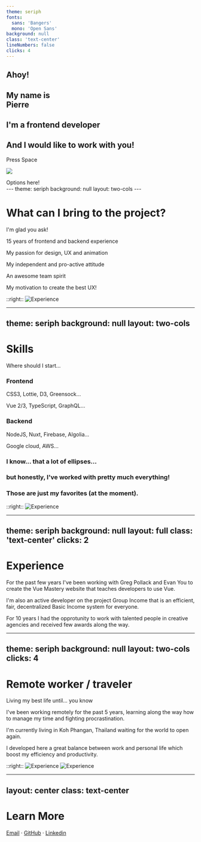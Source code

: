 ```yaml
---
theme: seriph
fonts:
  sans: 'Bangers'
  mono: 'Open Sans'
background: null
class: 'text-center'
lineNumbers: false
clicks: 4
---
```


<Bubble :direction="$slidev.nav.clicks < 4 ? 'left' : 'right'">
<h2 v-if="$slidev.nav.clicks === 1" v-motion-slide-bottom>Ahoy!</h2>
<h2 v-if="$slidev.nav.clicks === 2" v-motion-slide-bottom>My name is <br/><strong class='text-4xl'>Pierre</strong></h2>
<h2 v-if="$slidev.nav.clicks === 3" v-motion-slide-bottom>I'm a frontend developer</h2>
<h2 v-if="$slidev.nav.clicks === 4" v-motion-slide-bottom>And I would like to work with you!</h2>
</Bubble>

<Face :chat="$slidev.nav.clicks"
      :style='$slidev.nav.clicks === 4 ? "transform: scaleX(-1); transform-origin: 50%;" : ""'/>

<div class="pt-12" v-if="$slidev.nav.clicks < 1">
  <span @click="$slidev.nav.next" class="px-2 py-1 rounded cursor-pointer not-touch" hover="text-white bg-white bg-opacity-10">
    Press Space <carbon:arrow-right class="inline"/>
  </span>

  <span class="is-touch">
    <mdi:gesture-swipe class="text-white text-4xl"/>
  </span>

  <div class="turn-me">
    <mdi:phone-rotate-landscape class="animate-bounce"/>
  </div>
</div>

<img
  v-if="$slidev.nav.clicks < 1"
  class="absolute -bottom-9 -left-7 w-80 opacity-50"
  src="https://sli.dev/assets/arrow-bottom-left.svg"
/>
<div v-if="$slidev.nav.clicks < 1" class="ft-2 absolute bottom-45 left-71 opacity-30 transform -rotate-42">Options here!</div>
---
theme: seriph
background: null
layout: two-cols
---

<h1 v-motion-slide-visible-left>What can I bring to the project?</h1>

<v-clicks>
<p v-motion-slide-visible-left><span class='opacity-50'>I'm glad you ask!</span></p>

<p v-motion-slide-visible-bottom><carbon:education class="inline-block mr-3"/>15 years of frontend and backend experience</p>
<p v-motion-slide-visible-bottom><carbon:touch-1-down class="inline-block mr-3"/>My passion for design, UX and animation</p>
<p v-motion-slide-visible-bottom><carbon:cognitive class="inline-block mr-3"/>My independent and pro-active attitude</p>
<p v-motion-slide-visible-bottom><carbon:events class="inline-block mr-3"/>An awesome team spirit</p>
<p v-motion-slide-visible-bottom><carbon:train-heart class="inline-block mr-3"/>My motivation to create the best UX!</p>
</v-clicks>

::right::
<img src="/scene-work.svg" class="-my-2" alt="Experience" v-motion-slide-visible-right/>

---
theme: seriph
background: null
layout: two-cols
---

<h1 v-motion-slide-visible-left>Skills</h1>

<v-clicks>
  <p v-motion-slide-visible-left><span class='opacity-50'>Where should I start...</span></p>

  <h3 class="opacity-100">Frontend</h3>
  <p v-motion-slide-visible-bottom>
    <carbon:arrow-right class="inline-block mr-3"/>
    CSS3, Lottie, D3, Greensock...
  </p>

  <p v-motion-slide-visible-bottom>
    <carbon:arrow-right class="inline-block mr-3"/>
    Vue 2/3, TypeScript, GraphQL...
  </p>

  <h3 class="opacity-100">Backend</h3>
  <p v-motion-slide-visible-bottom>
    <carbon:arrow-right class="inline-block mr-3"/>
    NodeJS, Nuxt, Firebase, Algolia...
  </p>
  <p v-motion-slide-visible-bottom>
    <carbon:arrow-right class="inline-block mr-3"/>
    Google cloud, AWS...
  </p>

  <h3 class="opacity-100 mt-6">
    I know... that a lot of ellipses...
    <carbon:face-wink class="inline-block mr-3"/>
  </h3>

  <h3 class="opacity-100">
    but honestly, I've worked with pretty much everything!
    <carbon:face-cool class="inline-block mr-3"/>
  </h3>

  <h3 class="opacity-100">
    Those are just my favorites (at the moment).
    <carbon:rocket class="inline-block mr-3"/>
  </h3>
</v-clicks>

::right::
<img src="/scene-experience.svg" class="-my-2" alt="Experience" v-motion-slide-visible-right/>

---
theme: seriph
background: null
layout: full
class: 'text-center'
clicks: 2
---

<h1 v-motion-slide-top class="pb-4">Experience</h1>

<p v-if="$slidev.nav.clicks === 0" v-motion-slide-bottom class="max-w-screen-sm m-auto">
  For the past few years I've been working with Greg Pollack and Evan You to create the Vue Mastery website that teaches developers to use Vue.
</p>
<p v-if="$slidev.nav.clicks === 1" v-motion-slide-bottom class="max-w-screen-sm m-auto">
  I'm also an active developer on the project Group Income that is an efficient, fair, decentralized Basic Income system for everyone.
</p>
<p v-if="$slidev.nav.clicks === 2" v-motion-slide-bottom class="max-w-screen-sm m-auto">
  For 10 years I had the opprotunity to work with talented people in creative agencies and received few awards along the way.
</p>

<Carousel/>

---
theme: seriph
background: null
layout: two-cols
clicks: 4
---

<h1 v-motion-slide-top>Remote worker / traveler</h1>

<v-clicks>
  <p v-motion-slide-top>
    <span class='opacity-50'>Living my best life until...
    <span v-if="$slidev.nav.clicks > 0">you know <carbon:face-mask class="inline-block"/></span>
  </span>
  </p>
  <p>
    I've been working remotely for the past 5 years, learning along the way how to manage my time and fighting procrastination.
  </p>
  <p>
    I'm currently living in Koh Phangan, Thailand waiting for the world to open again.
  </p>
  <p>
    I developed here a great balance between work and personal life which boost my efficiency and productivity.
  </p>
</v-clicks>


::right::
<img v-if="$slidev.nav.clicks < 4" src="/scene-traveling.svg" class="-my-2" alt="Experience" v-motion-slide-visible-right/>
<img v-else src="/scene-relax.svg" class="-my-2" alt="Experience" v-motion-slide-visible-right/>

---
layout: center
class: text-center
---

# Learn More

[Email](mailto:schweiger.pierre@gmail.com) · [GitHub](https://github.com/pieer) · [Linkedin](https://www.linkedin.com/in/schweigerpierre/)
